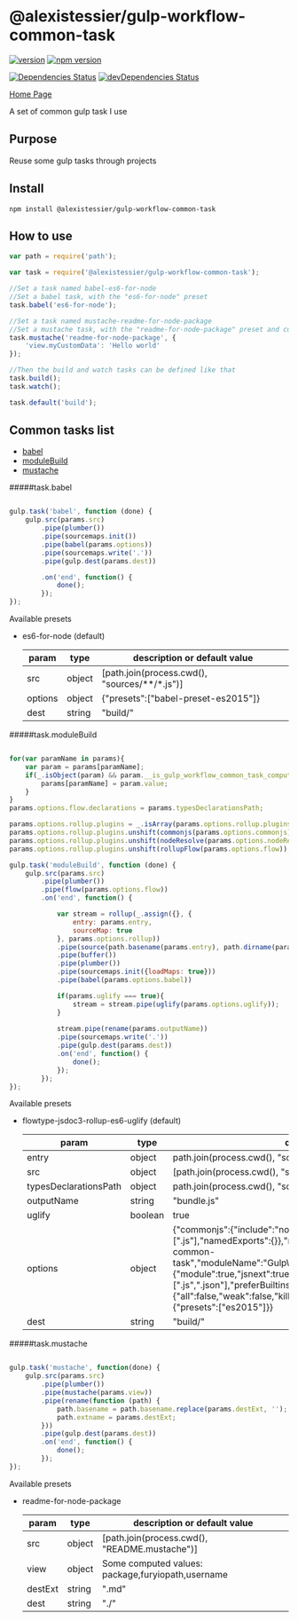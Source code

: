 @alexistessier/gulp-workflow-common-task
================

[![version](https://img.shields.io/badge/version-2.4.1-blue.svg)](https://github.com/AlexisTessier/gulp-workflow-common-task#readme)
[![npm version](https://badge.fury.io/js/%40alexistessier%2Fgulp-workflow-common-task.svg)](https://badge.fury.io/js/%40alexistessier%2Fgulp-workflow-common-task)

[![Dependencies Status](https://david-dm.org/AlexisTessier/gulp-workflow-common-task.svg)](https://david-dm.org/AlexisTessier/gulp-workflow-common-task)
[![devDependencies Status](https://david-dm.org/AlexisTessier/gulp-workflow-common-task/dev-status.svg)](https://david-dm.org/AlexisTessier/gulp-workflow-common-task#info=devDependencies)

[Home Page](https://github.com/AlexisTessier/gulp-workflow-common-task#readme)

A set of common gulp task I use

Purpose
-------

Reuse some gulp tasks through projects

Install
-------

```
npm install @alexistessier/gulp-workflow-common-task
```

How to use
----------

```javascript
var path = require('path');

var task = require('@alexistessier/gulp-workflow-common-task');

//Set a task named babel-es6-for-node
//Set a babel task, with the "es6-for-node" preset
task.babel('es6-for-node');

//Set a task named mustache-readme-for-node-package
//Set a mustache task, with the "readme-for-node-package" preset and custom params
task.mustache('readme-for-node-package', {
	'view.myCustomData': 'Hello world'
});

//Then the build and watch tasks can be defined like that
task.build();
task.watch();

task.default('build');
```

Common tasks list
-----------------

- [babel](#taskbabel)
- [moduleBuild](#taskmodulebuild)
- [mustache](#taskmustache)

#####task.babel
```javascript

gulp.task('babel', function (done) {
	gulp.src(params.src)
		.pipe(plumber())
		.pipe(sourcemaps.init())
		.pipe(babel(params.options))
		.pipe(sourcemaps.write('.'))
		.pipe(gulp.dest(params.dest))

		.on('end', function() {
			done();
		});
});

```

Available presets

- es6-for-node (default)

	param|type|description or default value
	--------|--------|--------
	src|object|[path.join(process.cwd(), "sources/**/*.js")]
	options|object|{"presets":["babel-preset-es2015"]}
	dest|string|"build/"



#####task.moduleBuild
```javascript

for(var paramName in params){
	var param = params[paramName];
	if(_.isObject(param) && param.__is_gulp_workflow_common_task_computed_parameters === true){
		params[paramName] = param.value;
	}
}
params.options.flow.declarations = params.typesDeclarationsPath;

params.options.rollup.plugins = _.isArray(params.options.rollup.plugins) ? params.options.rollup.plugins : [];
params.options.rollup.plugins.unshift(commonjs(params.options.commonjs));
params.options.rollup.plugins.unshift(nodeResolve(params.options.nodeResolve));
params.options.rollup.plugins.unshift(rollupFlow(params.options.flow));

gulp.task('moduleBuild', function (done) {
	gulp.src(params.src)
		.pipe(plumber())
		.pipe(flow(params.options.flow))
		.on('end', function() {

			var stream = rollup(_.assign({}, {
		    	entry: params.entry,
		    	sourceMap: true
			}, params.options.rollup))
			.pipe(source(path.basename(params.entry), path.dirname(params.entry)))
			.pipe(buffer())
			.pipe(plumber())
			.pipe(sourcemaps.init({loadMaps: true}))
			.pipe(babel(params.options.babel))

			if(params.uglify === true){
				stream = stream.pipe(uglify(params.options.uglify));
			}
			
			stream.pipe(rename(params.outputName))
			.pipe(sourcemaps.write('.'))
			.pipe(gulp.dest(params.dest))
			.on('end', function() {
				done();
			});
		});
});

```

Available presets

- flowtype-jsdoc3-rollup-es6-uglify (default)

	param|type|description or default value
	--------|--------|--------
	entry|object|path.join(process.cwd(), "sources/index.js")
	src|object|[path.join(process.cwd(), "sources/**/*.js")]
	typesDeclarationsPath|object|path.join(process.cwd(), "sources/types")
	outputName|string|"bundle.js"
	uglify|boolean|true
	options|object|{"commonjs":{"include":"node_modules/**","exclude":[],"extensions":[".js"],"namedExports":{}},"rollup":{"format":"umd","moduleId":"gulp-workflow-common-task","moduleName":"GulpWorkflowCommonTask","indent":false},"nodeResolve":{"module":true,"jsnext":true,"main":true,"skip":[],"extensions":[".js",".json"],"preferBuiltins":true,"browser":true},"uglify":{},"flow":{"all":false,"weak":false,"killFlow":false,"beep":true,"abort":false},"babel":{"presets":["es2015"]}}
	dest|string|"build/"



#####task.mustache
```javascript

gulp.task('mustache', function(done) {
	gulp.src(params.src)
		.pipe(plumber())
		.pipe(mustache(params.view))
		.pipe(rename(function (path) {
			path.basename = path.basename.replace(params.destExt, '');
			path.extname = params.destExt;
		}))
		.pipe(gulp.dest(params.dest))
		.on('end', function() {
			done();
		});
});	

```

Available presets

- readme-for-node-package

	param|type|description or default value
	--------|--------|--------
	src|object|[path.join(process.cwd(), "README.mustache")]
	view|object|Some computed values: package,furyiopath,username
	destExt|string|".md"
	dest|string|"./"


